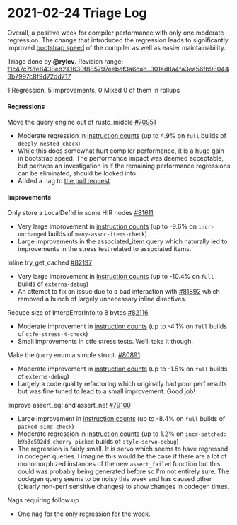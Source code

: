# 2021-02-24 Triage Log

Overall, a positive week for compiler performance with only one moderate regression. The change that introduced the regression leads to significantly improved [bootstrap speed](https://github.com/rust-lang/rust/pull/70951#issuecomment-766292996) of the compiler as well as easier maintainability.

Triage done by **@rylev**.
Revision range: [f1c47c79fe8438ed241630f885797eebef3a6cab..301ad8a4fa3ea56fb980443b7997c8f9d72dd717](https://perf.rust-lang.org/?start=f1c47c79fe8438ed241630f885797eebef3a6cab&end=301ad8a4fa3ea56fb980443b7997c8f9d72dd717&absolute=false&stat=instructions%3Au)

1 Regression, 5 Improvements, 0 Mixed
0 of them in rollups

#### Regressions

Move the query engine out of rustc_middle [#70951](https://github.com/rust-lang/rust/issues/70951)
- Moderate regression in [instruction counts](https://perf.rust-lang.org/compare.html?start=e7c23ab933ebc1f205c3b59f4ebc85d40f67d404&end=83b30a639d5abd1270ade35d9bd92271f5a5ba18&stat=instructions:u) (up to 4.9% on `full` builds of `deeply-nested-check`)
- While this does somewhat hurt compiler performance, it is a huge gain in bootstrap speed. The performance impact was deemed acceptable, but perhaps an investigation in if the remaining performance regressions can be eliminated, should be looked into.
- Added a nag to [the pull request](https://github.com/rust-lang/rust/pull/70951#issuecomment-785044935).

#### Improvements

Only store a LocalDefId in some HIR nodes [#81611](https://github.com/rust-lang/rust/issues/81611)
- Very large improvement in [instruction counts](https://perf.rust-lang.org/compare.html?start=a143517d44cac50b20cbd3a0b579addab40dd399&end=8fe989dd768f5dfdb0fc90933f3f74fa4579fefd&stat=instructions:u) (up to -9.6% on `incr-unchanged` builds of `many-assoc-items-check`)
- Large improvements in the associated_item query which naturally led to improvements in the stress test related to associated items.

Inline try_get_cached [#82197](https://github.com/rust-lang/rust/issues/82197)
- Very large improvement in [instruction counts](https://perf.rust-lang.org/compare.html?start=8fe989dd768f5dfdb0fc90933f3f74fa4579fefd&end=ee88f46bb5e27c4d9f30326e69ff2298dcbeecb1&stat=instructions:u) (up to -10.4% on `full` builds of `externs-debug`)
- An attempt to fix an issue due to a bad interaction with [#81892](https://github.com/rust-lang/rust/issues/81892) which removed a bunch of largely unnecessary inline directives.

Reduce size of InterpErrorInfo to 8 bytes [#82116](https://github.com/rust-lang/rust/issues/82116)
- Moderate improvement in [instruction counts](https://perf.rust-lang.org/compare.html?start=ee88f46bb5e27c4d9f30326e69ff2298dcbeecb1&end=5ef21063f0c0fd5b973bfa8cb88c0b70982da977&stat=instructions:u) (up to -4.1% on `full` builds of `ctfe-stress-4-check`)
- Small improvements in ctfe stress tests. We'll take it though.

Make the `Query` enum a simple struct. [#80891](https://github.com/rust-lang/rust/issues/80891)
- Moderate improvement in [instruction counts](https://perf.rust-lang.org/compare.html?start=fe1bf8e05c39bdcc73fc09e246b7209444e389bc&end=301ad8a4fa3ea56fb980443b7997c8f9d72dd717&stat=instructions:u) (up to -1.5% on `full` builds of `externs-debug`)
- Largely a code quality refactoring which originally had poor perf results but was fine tuned to lead to a small improvement. Good job!

Improve assert_eq! and assert_ne! [#79100](https://github.com/rust-lang/rust/issues/79100)
- Large improvement in [instruction counts](https://perf.rust-lang.org/compare.html?start=a31c16212d70fcae3ad9d073b00d883951e573ee&end=ed58a2b03b6284b070fae2349898b16df98b7765&stat=instructions:u) (up to -8.4% on `full` builds of `packed-simd-check`)
- Moderate regression in [instruction counts](https://perf.rust-lang.org/compare.html?start=a31c16212d70fcae3ad9d073b00d883951e573ee&end=ed58a2b03b6284b070fae2349898b16df98b7765&stat=instructions:u) (up to 1.2% on `incr-patched: b9b3e592dd cherry picked` builds of `style-servo-debug`)
- The regression is fairly small. It is servo which seems to have regressed in codegen queries. I imagine this would be the case if there are a lot of monomorphized instances of the new `assert_failed` function but this could was probably being generated before so I'm not entirely sure. The codegen query seems to be noisy this week and has caused other (clearly non-perf sensitive changes) to show changes in codegen times.

Nags requiring follow up

- One nag for the only regression for the week.
